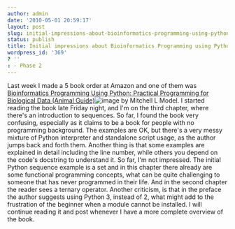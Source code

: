 ```yaml
---
author: admin
date: '2010-05-01 20:59:17'
layout: post
slug: initial-impressions-about-bioinformatics-programming-using-python
status: publish
title: Initial impressions about Bioinformatics Programming using Python
wordpress_id: '369'
? ''
: - Phase 2
---
```


Last week I made a 5 book order at Amazon and one of them was
[Bioinformatics Programming Using Python: Practical Programming for
Biological Data (Animal
Guide)](http://www.amazon.com/gp/product/059615450X?ie=UTF8&tag=genedrift-20&linkCode=as2&camp=1789&creative=9325&creativeASIN=059615450X)![image](http://www.assoc-amazon.com/e/ir?t=genedrift-20&l=as2&o=1&a=059615450X)
by Mitchell L Model. I started reading the book late Friday night, and
I'm on the third chapter, where there's an introduction to sequences. So
far, I found the book very confusing, especially as it claims to be a
book for people with no programming background. The examples are OK, but
there's a very messy mixture of Python interpreter and standalone script
usage, as the author jumps back and forth them. Another thing is that
some examples are explained in detail including the line number, while
others you depend on the code's docstring to understand it. So far, I'm
not impressed. The initial Python sequence example is a set and in this
chapter there already are some functional programming concepts, what can
be quite challenging to someone that has never programmed in their life.
And in the second chapter the reader sees a ternary operator. Another
criticism, is that in the preface the author suggests using Python 3,
instead of 2, what might add to the frustration of the beginner when a
module cannot be installed. I will continue reading it and post whenever
I have a more complete overview of the book.
